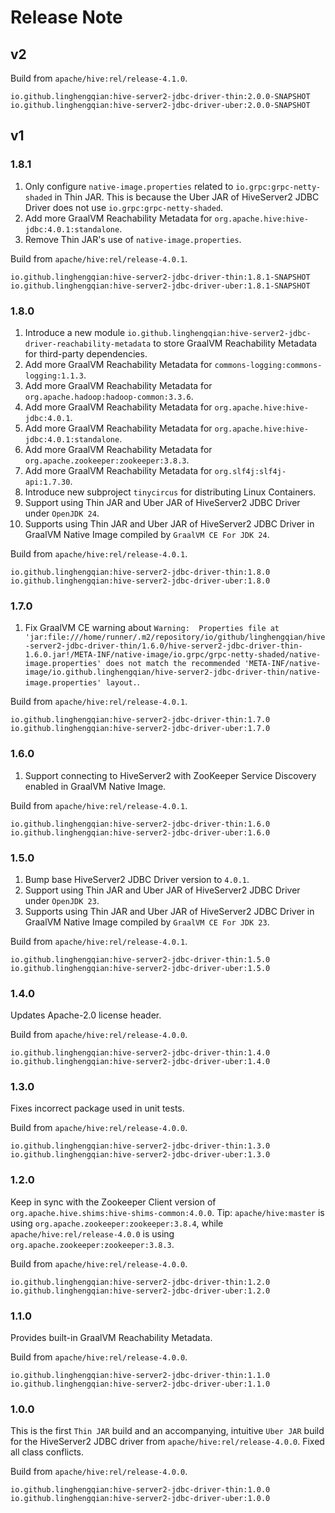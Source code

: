 # Release Note

## v2

Build from `apache/hive:rel/release-4.1.0`.

```
io.github.linghengqian:hive-server2-jdbc-driver-thin:2.0.0-SNAPSHOT
io.github.linghengqian:hive-server2-jdbc-driver-uber:2.0.0-SNAPSHOT
```

## v1

### 1.8.1

1. Only configure `native-image.properties` related to `io.grpc:grpc-netty-shaded` in Thin JAR.
   This is because the Uber JAR of HiveServer2 JDBC Driver does not use `io.grpc:grpc-netty-shaded`.
2. Add more GraalVM Reachability Metadata for `org.apache.hive:hive-jdbc:4.0.1:standalone`.
3. Remove Thin JAR's use of `native-image.properties`.

Build from `apache/hive:rel/release-4.0.1`.

```
io.github.linghengqian:hive-server2-jdbc-driver-thin:1.8.1-SNAPSHOT
io.github.linghengqian:hive-server2-jdbc-driver-uber:1.8.1-SNAPSHOT
```

### 1.8.0

1. Introduce a new module `io.github.linghengqian:hive-server2-jdbc-driver-reachability-metadata` to store GraalVM Reachability Metadata for third-party dependencies.
2. Add more GraalVM Reachability Metadata for `commons-logging:commons-logging:1.1.3`.
3. Add more GraalVM Reachability Metadata for `org.apache.hadoop:hadoop-common:3.3.6`.
4. Add more GraalVM Reachability Metadata for `org.apache.hive:hive-jdbc:4.0.1`.
5. Add more GraalVM Reachability Metadata for `org.apache.hive:hive-jdbc:4.0.1:standalone`.
6. Add more GraalVM Reachability Metadata for `org.apache.zookeeper:zookeeper:3.8.3`.
7. Add more GraalVM Reachability Metadata for `org.slf4j:slf4j-api:1.7.30`.
8. Introduce new subproject `tinycircus` for distributing Linux Containers.
9. Support using Thin JAR and Uber JAR of HiveServer2 JDBC Driver under `OpenJDK 24`.
10. Supports using Thin JAR and Uber JAR of HiveServer2 JDBC Driver in GraalVM Native Image compiled by `GraalVM CE For JDK 24`.

Build from `apache/hive:rel/release-4.0.1`.

```
io.github.linghengqian:hive-server2-jdbc-driver-thin:1.8.0
io.github.linghengqian:hive-server2-jdbc-driver-uber:1.8.0
```

### 1.7.0

1. Fix GraalVM CE warning about
`Warning:  Properties file at 'jar:file:///home/runner/.m2/repository/io/github/linghengqian/hive-server2-jdbc-driver-thin/1.6.0/hive-server2-jdbc-driver-thin-1.6.0.jar!/META-INF/native-image/io.grpc/grpc-netty-shaded/native-image.properties' does not match the recommended 'META-INF/native-image/io.github.linghengqian/hive-server2-jdbc-driver-thin/native-image.properties' layout.`.

Build from `apache/hive:rel/release-4.0.1`.

```
io.github.linghengqian:hive-server2-jdbc-driver-thin:1.7.0
io.github.linghengqian:hive-server2-jdbc-driver-uber:1.7.0
```

### 1.6.0

1. Support connecting to HiveServer2 with ZooKeeper Service Discovery enabled in GraalVM Native Image.

Build from `apache/hive:rel/release-4.0.1`.

```
io.github.linghengqian:hive-server2-jdbc-driver-thin:1.6.0
io.github.linghengqian:hive-server2-jdbc-driver-uber:1.6.0
```

### 1.5.0

1. Bump base HiveServer2 JDBC Driver version to `4.0.1`.
2. Support using Thin JAR and Uber JAR of HiveServer2 JDBC Driver under `OpenJDK 23`.
3. Supports using Thin JAR and Uber JAR of HiveServer2 JDBC Driver in GraalVM Native Image compiled by `GraalVM CE For JDK 23`.

Build from `apache/hive:rel/release-4.0.1`.

```
io.github.linghengqian:hive-server2-jdbc-driver-thin:1.5.0
io.github.linghengqian:hive-server2-jdbc-driver-uber:1.5.0
```

### 1.4.0

Updates Apache-2.0 license header.

Build from `apache/hive:rel/release-4.0.0`.

```
io.github.linghengqian:hive-server2-jdbc-driver-thin:1.4.0
io.github.linghengqian:hive-server2-jdbc-driver-uber:1.4.0
```

### 1.3.0

Fixes incorrect package used in unit tests.

Build from `apache/hive:rel/release-4.0.0`.

```
io.github.linghengqian:hive-server2-jdbc-driver-thin:1.3.0
io.github.linghengqian:hive-server2-jdbc-driver-uber:1.3.0
```

### 1.2.0

Keep in sync with the Zookeeper Client version of `org.apache.hive.shims:hive-shims-common:4.0.0`.
Tip: `apache/hive:master` is using `org.apache.zookeeper:zookeeper:3.8.4`,
while `apache/hive:rel/release-4.0.0` is using `org.apache.zookeeper:zookeeper:3.8.3`.

Build from `apache/hive:rel/release-4.0.0`.

```
io.github.linghengqian:hive-server2-jdbc-driver-thin:1.2.0
io.github.linghengqian:hive-server2-jdbc-driver-uber:1.2.0
```

### 1.1.0

Provides built-in GraalVM Reachability Metadata.

Build from `apache/hive:rel/release-4.0.0`.

```
io.github.linghengqian:hive-server2-jdbc-driver-thin:1.1.0
io.github.linghengqian:hive-server2-jdbc-driver-uber:1.1.0
```

### 1.0.0

This is the first `Thin JAR` build and an accompanying, intuitive `Uber JAR` build for the HiveServer2 JDBC driver from
`apache/hive:rel/release-4.0.0`.
Fixed all class conflicts.

Build from `apache/hive:rel/release-4.0.0`.

```
io.github.linghengqian:hive-server2-jdbc-driver-thin:1.0.0
io.github.linghengqian:hive-server2-jdbc-driver-uber:1.0.0
```
